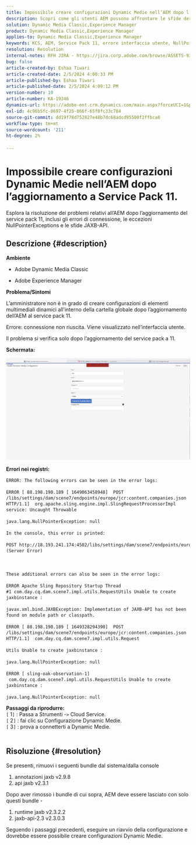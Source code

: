 ```yaml
---
title: Impossibile creare configurazioni Dynamic Medie nell’AEM dopo l’aggiornamento a Service Pack 11.
description: Scopri come gli utenti AEM possono affrontare le sfide derivanti dall’aggiornamento post-service pack 11.
solution: Dynamic Media Classic,Experience Manager
product: Dynamic Media Classic,Experience Manager
applies-to: Dynamic Media Classic,Experience Manager
keywords: KCS, AEM, Service Pack 11, errore interfaccia utente, NullPointerException, registri errori, JAXBException, percorso modulo, Cloud Service, bundle, richiesta POST
resolution: Resolution
internal-notes: RFH JIRA - https://jira.corp.adobe.com/browse/ASSETS-9332
bug: false
article-created-by: Eshaa Tiwari
article-created-date: 2/5/2024 4:00:33 PM
article-published-by: Eshaa Tiwari
article-published-date: 2/5/2024 4:09:12 PM
version-number: 10
article-number: KA-19346
dynamics-url: https://adobe-ent.crm.dynamics.com/main.aspx?forceUCI=1&pagetype=entityrecord&etn=knowledgearticle&id=c531d2ae-3fc4-ee11-9079-6045bd006268
exl-id: 4c96b5fc-8697-4f25-866f-65f8fc33c784
source-git-commit: dd19f78d752827e48b7dc68adcd95500f2ffbca0
workflow-type: tm+mt
source-wordcount: '211'
ht-degree: 2%

---
```


# Impossibile creare configurazioni Dynamic Medie nell’AEM dopo l’aggiornamento a Service Pack 11.


Esplora la risoluzione dei problemi relativi all’AEM dopo l’aggiornamento del service pack 11, inclusi gli errori di connessione, le eccezioni NullPointerExceptions e le sfide JAXB-API.

## Descrizione {#description}


<b>Ambiente</b>

- Adobe Dynamic Media Classic

- Adobe Experience Manager

<b>Problema/Sintomi</b>

L’amministratore non è in grado di creare configurazioni di elementi multimediali dinamici all’interno della cartella globale dopo l’aggiornamento dell’AEM al service pack 11.

Errore: connessione non riuscita. Viene visualizzato nell’interfaccia utente.

Il problema si verifica solo dopo l’aggiornamento del service pack a 11.

<b>Schermata:</b>

![](assets/___c631d2ae-3fc4-ee11-9079-6045bd006268___.png)

<b>Errori nei registri:</b>




```
ERROR: The following errors can be seen in the error logs:

ERROR [ 88.198.190.189 [ 1649063458948]  POST /libs/settings/dam/scene7/endpoints/europe/jcr:content.companies.json HTTP/1.1]  org.apache.sling.engine.impl.SlingRequestProcessorImpl service: Uncaught Throwable

java.lang.NullPointerException: null

In the console, this error is printed:

POST http://18.193.241.174:4502/libs/settings/dam/scene7/endpoints/europe/jcr:content.companies.json 500 (Server Error)



These additional errors can also be seen in the error logs:

ERROR Apache Sling Repository Startup Thread #1 com.day.cq.dam.scene7.impl.utils.RequestUtils Unable to create jaxbinstance :

javax.xml.bind.JAXBException: Implementation of JAXB-API has not been found on module path or classpath.

ERROR [ 88.198.190.189 [ 1649328294390]  POST /libs/settings/dam/scene7/endpoints/europe/jcr:content.companies.json HTTP/1.1]  com.day.cq.dam.scene7.impl.utils.Request

Utils Unable to create jaxbinstance :

java.lang.NullPointerException: null

ERROR [ sling-oak-observation-1]  com.day.cq.dam.scene7.impl.utils.RequestUtils Unable to create jaxbinstance :

java.lang.NullPointerException: null
```


<b>Passaggi da riprodurre:</b>
<br>`[` 1`]` : Passa a Strumenti -`>`  Cloud Service.
<br>`[` 2`]` : fai clic su Configurazione Dynamic Medie.
<br>`[` 3`]` : prova a connetterti a Dynamic Medie.  
<br> <br>



## Risoluzione {#resolution}


Se presenti, rimuovi i seguenti bundle dal sistema/dalla console

1. annotazioni jaxb v2.9.8
2. api jaxb v2.3.1


Dopo aver rimosso i bundle di cui sopra, AEM deve essere lasciato con solo questi bundle -

1. runtime jaxb v2.3.2.2
2. jaxb-api-2.3 v2.3.0.3


Seguendo i passaggi precedenti, eseguire un riavvio della configurazione e dovrebbe essere possibile creare configurazioni Dynamic Medie.
